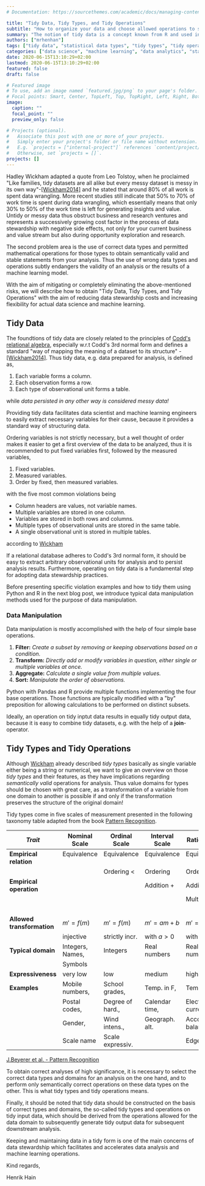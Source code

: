 ```yaml
---
# Documentation: https://sourcethemes.com/academic/docs/managing-content/

title: "Tidy Data, Tidy Types, and Tidy Operations"
subtitle: "How to organize your data and choose allowed operations to support data science, machine learning, and data stewardship."
summary: "The notion of tidy data is a concept known from R and used in many available libraries and frameworks today with great success. Tidy data together with proper data types and semantically allowed operations simplifies data science, machine learning and data stewardship by a large margin. In this article we will highlight the core properties of \"Tidy Data, Tidy Types, and Tidy Operations\" with the help of a concise example and how those properties can be successively achieved and maintained."
authors: ["mrhenhan"]
tags: ["tidy data", "statistical data types", "tidy types", "tidy operations","data wrangling" , "data stewardship", "R", "Python"]
categories: ["data science", "machine learning", "data analytics", "statistical software"]
date: 2020-06-15T13:10:29+02:00
lastmod: 2020-06-15T13:10:29+02:00
featured: false
draft: false

# Featured image
# To use, add an image named `featured.jpg/png` to your page's folder.
# Focal points: Smart, Center, TopLeft, Top, TopRight, Left, Right, BottomLeft, Bottom, BottomRight.
image:
  caption: ""
  focal_point: ""
  preview_only: false

# Projects (optional).
#   Associate this post with one or more of your projects.
#   Simply enter your project's folder or file name without extension.
#   E.g. `projects = ["internal-project"]` references `content/project/deep-learning/index.md`.
#   Otherwise, set `projects = []`.
projects: []
---
```

Hadley Wickham adapted a quote from Leo Tolstoy, when he proclaimed "Like families, tidy datasets are all alike but every messy dataset is messy in its own way"-[[Wickham2014]](https://scholar.google.com/scholar?oi=bibs&cluster=7796623832662932979&btnI=1&hl=en) and he stated that around 80% of all work is spent data wrangling. More recent studies still indicate that 50% to 70% of work time is spent during data wrangling, which essentially means that only 30% to 50% of the work time is left for generating insights and value. Untidy or messy data thus obstruct business and research ventures and represents a successively growing cost factor in the process of data stewardship with negative side effects, not only for your current business and value stream but also during opportunity exploration and research.

The second problem area is the use of correct data types and permitted mathematical operations for those types to obtain semantically valid and stable statements from your analysis. Thus the use of wrong data types and operations subtly endangers the validity of an analysis or the results of a machine learning model.

With the aim of mitigating or completely eliminating the above-mentioned risks, we will describe how to obtain "Tidy Data, Tidy Types, and Tidy Operations" with the aim of reducing data stewardship costs and increasing flexibility for actual data science and machine learning.

## Tidy Data

The foundtions of tidy data are closely related to the principles of [Codd's relational algebra](https://dl.acm.org/doi/pdf/10.1145/362384.362685), especially w.r.t Codd's 3rd normal form and defines a standard "way of mapping the meaning of a dataset to its structure" - [[Wickham2014]](https://scholar.google.com/scholar?oi=bibs&cluster=7796623832662932979&btnI=1&hl=en). Thus tidy data, e.g. data prepared for analysis, is defined as,

1. Each variable forms a column.
2. Each observation forms a row.
3. Each type of observational unit forms a table.

while _data persisted in any other way is considered messy data!_

Providing tidy data facilitates data scientist and machine learning engineers to easily extract necessary variables for their cause, because it provides a standard way of structuring data.

Ordering variables is not strictly necessary, but a well thought of order makes it easier to get a first overview of the data to be analyzed, thus it is recommended to put fixed variables first, followed by the measured variables,

1. Fixed variables.
2. Measured variables.
3. Order by fixed, then measured variables.

with the five most common violations being

- Column headers are values, not variable names.
- Multiple variables are stored in one column.
- Variables are stored in both rows and columns.
- Multiple types of observational units are stored in the same table.
- A single observational unit is stored in multiple tables.

according to [Wickham](https://scholar.google.com/scholar?oi=bibs&cluster=7796623832662932979&btnI=1&hl=en)

If a relational database adheres to Codd's 3rd normal form, it should be easy to extract arbitrary observational units for analysis and to persist analysis results. Furthermore, operating on tidy data is a fundamental step for adopting data stewardship practices.

Before presenting specific violation examples and how to tidy them using Python and R in the next blog post, we introduce typical data manipulation methods used for the purpose of data manipulation.

### Data Manipulation

Data manipulation is mostly accomplished with the help of four simple base operations.

1. **Filter:** _Create a subset by removing or keeping observations based on a condition._
2. **Transform:** _Directly add or modify variables in question, either single or multiple variables at once._
3. **Aggregate:** _Calculate a single value from multiple values._
4. **Sort:** _Manipulate the order of observations._ 

Python with Pandas and R provide multiple functions implementing the four base operations. Those functions are typically modified with a "by" preposition for allowing calculations to be performed on distinct subsets.

Ideally, an operation on tidy inptut data results in equally tidy output data, because it is easy to combine tidy datasets, e.g. with the help of a **join**-operator.

## Tidy Types and Tidy Operations

Although [Wickham](https://scholar.google.com/scholar?oi=bibs&cluster=7796623832662932979&btnI=1&hl=en) already described _tidy types_ basically as single variable either being a string or numerical, we want to give an overview on those _tidy types_ and their features, as they have implications regarding _semantically valid_ operations for analysis. Thus value domains for types should be chosen with great care, as a transformation of a variable from one domain to another is possible if and only if the transformation preserves the structure of the original domain!

Tidy types come in five scales of measurement presented in the following taxonomy table adapted from the book [Pattern Recognition](https://www.iosb.fraunhofer.de/servlet/is/80361/).

|*Trait*                   |  Nominal Scale    | Ordinal Scale     | Interval Scale    | Ratio Scale       | Absolut Scale        |
|------------------------- | ------------------| ------------------| ------------------| ------------------| ---------------------|
|**Empirical relation**    | Equivalence $~$   | Equivalence $~$   | Equivalence $~$   | Equivalence $~$   | Equivalence $~$      |
|                          |                   | Ordering $<$      | Ordering $~$      | Ordering $<$      | Ordering $<$         |
|**Empirical operation**   |                   |                   | Addition $+$      | Addition $+$      |                      |
|                          |                   |                   |                   | Multipl. $\times$ | Addition $+$         |
|                          |                   |                   |                   |                   | Multipl. $\times$    |
|**Allowed transformation**| $m' = f(m)$       |  $m' = f(m)$      | $m' = am + b$     | $m' = am$         | $m' = m$             |
|                          | injective         | strictly incr.    | with $a > 0$      | with $a > 0$      |                      |
|**Typical domain**        | Integers, Names,  | Integers          | Real numbers      | Real numbers      | Natural Numbers      |
|                          | Symbols           |                   |                   |                   |                      |
|**Expressiveness**        | very low          | low               | medium            | high              | very high            |
|**Examples**              | Mobile numbers,   | School grades,    | Temp. in F,       | Temp. in K,       | Electron count,      |
|                          | Postal codes,     | Degree of hard.,  | Calendar time,    | Electric current, | Euler character.,    |
|                          | Gender,           | Wind intens.,     | Geograph. alt.    | Account balance,  | Numb. of test fails. |
|                          | Scale name        | Scale expressiv.  |                   | Edge length       |                      |
  
[J.Beyerer et al. - Pattern Recognition](https://www.iosb.fraunhofer.de/servlet/is/80361/)

To obtain correct analyses of high significance, it is necessary to select the correct data types and domains for an analysis on the one hand, and to perform only semantically correct operations on these data types on the other. This is what tidy types and tidy operations means.

Finally, it should be noted that tidy data should be constructed on the basis of correct types and domains, the so-called tidy types and operations on tidy input data, which should be derived from the operations allowed for the data domain to subsequently generate tidy output data for subsequent downstream analysis.

Keeping and maintaining data in a tidy form is one of the main concerns of data stewardship which facilitates and accelerates data analysis and machine learning operations.

Kind regards,

Henrik Hain
